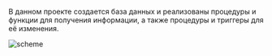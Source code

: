В данном проекте создается база данных и реализованы процедуры и функции для получения информации, а также процедуры и триггеры для её изменения.

![scheme](image/SQL2.png)
